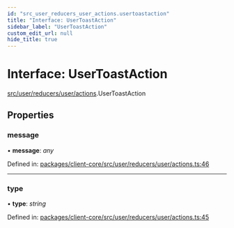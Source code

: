 ```yaml
---
id: "src_user_reducers_user_actions.usertoastaction"
title: "Interface: UserToastAction"
sidebar_label: "UserToastAction"
custom_edit_url: null
hide_title: true
---
```


# Interface: UserToastAction

[src/user/reducers/user/actions](../modules/src_user_reducers_user_actions.md).UserToastAction

## Properties

### message

• **message**: *any*

Defined in: [packages/client-core/src/user/reducers/user/actions.ts:46](https://github.com/xr3ngine/xr3ngine/blob/716a06460/packages/client-core/src/user/reducers/user/actions.ts#L46)

___

### type

• **type**: *string*

Defined in: [packages/client-core/src/user/reducers/user/actions.ts:45](https://github.com/xr3ngine/xr3ngine/blob/716a06460/packages/client-core/src/user/reducers/user/actions.ts#L45)
